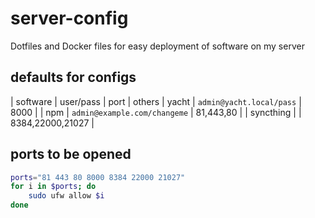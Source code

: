 # server-config

Dotfiles and Docker files for easy deployment of software on my server


## defaults for configs
| software | user/pass | port | others
| yacht | `admin@yacht.local/pass` | 8000 |
| npm | `admin@example.com/changeme` | 81,443,80 |
| syncthing | | 8384,22000,21027 |


## ports to be opened
```sh
ports="81 443 80 8000 8384 22000 21027"
for i in $ports; do
    sudo ufw allow $i
done
```
